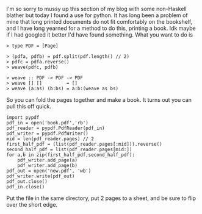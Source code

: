 I'm so sorry to mussy up this section of my blog with some non-Haskell blather but today I found a use 
for python. It has long been a problem of mine that long printed documents do not fit comfortably on the
bookshelf, and I have long yearned for a method to do this, printing a book. Idk maybe if I had googled 
it better I'd have found something. What you want to do is

    > type PDF = [Page]

    > (pdfa, pdfb) = pdf.split(pdf.length() // 2)
    > pdfc = pdfa.reverse() 
    > weave(pdfc, pdfb)

    > weave :: PDF -> PDF -> PDF
    > weave [] []         = []
    > weave (a:as) (b:bs) = a:b:(weave as bs)

So you can fold the pages together and make a book. It turns out you can pull this off quick. 

    import pypdf
    pdf_in = open('book.pdf','rb')
    pdf_reader = pypdf.PdfReader(pdf_in)
    pdf_writer = pypdf.PdfWriter()
    mid = len(pdf_reader.pages) // 2
    first_half_pdf = (list(pdf_reader.pages[:mid])).reverse()
    second_half_pdf = list(pdf_reader.pages[mid:])
    for a,b in zip(first_half_pdf,second_half_pdf):
        pdf_writer.add_page(a)
        pdf_writer.add_page(b)
    pdf_out = open('new.pdf', 'wb')
    pdf_writer.write(pdf_out)
    pdf_out.close()
    pdf_in.close()

Put the file in the same directory, put 2 pages to a sheet, and be sure to flip over the short edge.
